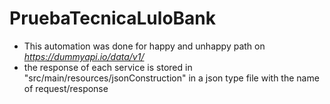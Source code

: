 # PruebaTecnicaLuloBank

- This automation was done for happy and unhappy path on *https://dummyapi.io/data/v1/*
- the response of each service is stored in
  "src/main/resources/jsonConstruction" in a json type file with the name of request/response
